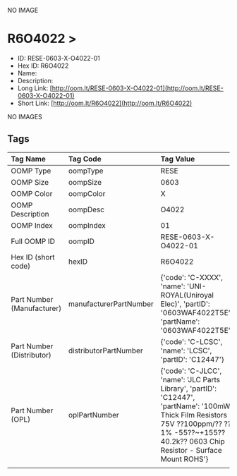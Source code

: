 


  
NO IMAGE  
# R6O4022 > 

- ID: RESE-0603-X-O4022-01
- Hex ID: R6O4022
- Name: 
- Description: 
- Long Link: [http://oom.lt/RESE-0603-X-O4022-01](http://oom.lt/RESE-0603-X-O4022-01)
- Short Link: [http://oom.lt/R6O4022](http://oom.lt/R6O4022)
  
NO IMAGES  
## Tags
  

|Tag Name|Tag Code|Tag Value|
| :--- | :--- | :--- |
|OOMP Type|oompType|RESE|
|OOMP Size|oompSize|0603|
|OOMP Color|oompColor|X|
|OOMP Description|oompDesc|O4022|
|OOMP Index|oompIndex|01|
|Full OOMP ID|oompID|RESE-0603-X-O4022-01|
|Hex ID (short code)|hexID|R6O4022|
|Part Number (Manufacturer)|manufacturerPartNumber|{'code': 'C-XXXX', 'name': 'UNI-ROYAL(Uniroyal Elec)', 'partID': '0603WAF4022T5E', 'partName': '0603WAF4022T5E'}|
|Part Number (Distributor)|distributorPartNumber|{'code': 'C-LCSC', 'name': 'LCSC', 'partID': 'C12447'}|
|Part Number (OPL)|oplPartNumber|{'code': 'C-JLCC', 'name': 'JLC Parts Library', 'partID': 'C12447', 'partName': '100mW Thick Film Resistors 75V ??100ppm/?? ??1% -55??~+155?? 40.2k?? 0603  Chip Resistor - Surface Mount ROHS'}|
||||
